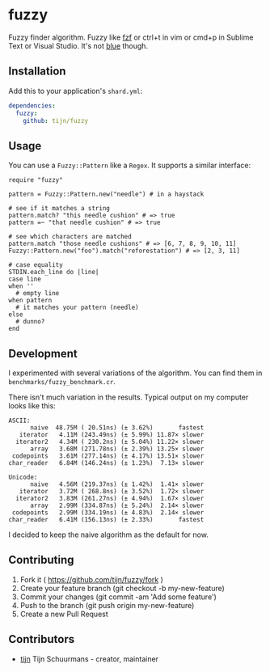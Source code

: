 # fuzzy

Fuzzy finder algorithm. Fuzzy like [fzf](https://github.com/junegunn/fzf) or ctrl+t in vim or cmd+p in Sublime Text or Visual Studio. It's not [blue](https://www.youtube.com/watch?v=2NSdNtOktHE) though.

## Installation

Add this to your application's `shard.yml`:

```yaml
dependencies:
  fuzzy:
    github: tijn/fuzzy
```

## Usage

You can use a `Fuzzy::Pattern` like a `Regex`. It supports a similar interface:

```crystal
require "fuzzy"

pattern = Fuzzy::Pattern.new("needle") # in a haystack

# see if it matches a string
pattern.match? "this needle cushion" # => true
pattern =~ "that needle cushion" # => true

# see which characters are matched
pattern.match "those needle cushions" # => [6, 7, 8, 9, 10, 11]
Fuzzy::Pattern.new("foo").match("reforestation") # => [2, 3, 11]

# case equality
STDIN.each_line do |line|
case line
when ''
  # empty line
when pattern
  # it matches your pattern (needle)
else
  # dunno?
end
```

## Development

I experimented with several variations of the algorithm. You can find them in `benchmarks/fuzzy_benchmark.cr`.

There isn't much variation in the results. Typical output on my computer looks like this:

```
ASCII:
      naive  48.75M ( 20.51ns) (± 3.62%)       fastest
   iterator   4.11M (243.49ns) (± 5.99%) 11.87× slower
  iterator2   4.34M ( 230.2ns) (± 5.04%) 11.22× slower
      array   3.68M (271.78ns) (± 2.39%) 13.25× slower
 codepoints   3.61M (277.14ns) (± 4.17%) 13.51× slower
char_reader   6.84M (146.24ns) (± 1.23%)  7.13× slower

Unicode:
      naive   4.56M (219.37ns) (± 1.42%)  1.41× slower
   iterator   3.72M ( 268.8ns) (± 3.52%)  1.72× slower
  iterator2   3.83M (261.27ns) (± 4.94%)  1.67× slower
      array   2.99M (334.87ns) (± 5.24%)  2.14× slower
 codepoints   2.99M (334.19ns) (± 4.83%)  2.14× slower
char_reader   6.41M (156.13ns) (± 2.33%)       fastest
```

I decided to keep the naive algorithm as the default for now.

## Contributing

1. Fork it ( https://github.com/tijn/fuzzy/fork )
2. Create your feature branch (git checkout -b my-new-feature)
3. Commit your changes (git commit -am 'Add some feature')
4. Push to the branch (git push origin my-new-feature)
5. Create a new Pull Request

## Contributors

- [tijn](https://github.com/tijn) Tijn Schuurmans - creator, maintainer
